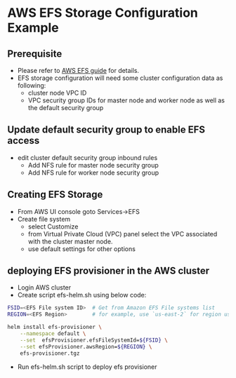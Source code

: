 # AWS EFS Storage Configuration Example

## Prerequisite

- Please refer to [AWS EFS guide](https://docs.aws.amazon.com/efs/latest/ug/getting-started.html) for details.
- EFS storage configuration will need some cluster configuration data as following:
  - cluster node VPC ID
  - VPC security group IDs for master node and worker node as well as the default security group

## Update default security group to enable EFS access
- edit cluster default security group inbound rules
  - Add NFS rule for master node security group
  - Add NFS rule for worker node security group

## Creating EFS Storage
- From AWS UI console goto Services->EFS
- Create file system
  - select Customize
  - from Virtual Private Cloud (VPC) panel select the VPC associated with the cluster master node.
  - use default settings for other options

## deploying EFS provisioner in the AWS cluster
- Login AWS cluster
- Create script efs-helm.sh using below code:  
```bash
FSID=<EFS File system ID>  # Get from Amazon EFS File systems list
REGION=<EFS Region>        # for example, use `us-east-2` for region us-east-2a/b/c

helm install efs-provisioner \
    --namespace default \
    --set  efsProvisioner.efsFileSystemId=${FSID} \
    --set efsProvisioner.awsRegion=${REGION} \
    efs-provisioner.tgz
```
- Run efs-helm.sh script to deploy efs provisioner

